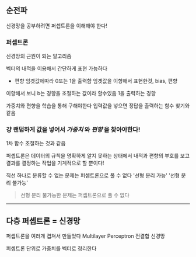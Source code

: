 ## 순전파

신경망을 공부하려면 퍼셉트론을 이해해야 한다!

### 퍼셉트론

신경망의 근원이 되는 알고리즘

벡터의 내적을 이용해서 간단하게 표현 가능하다

- 편향 
임곗값에따라 0또는 1을 출력함
임곗값을 이항해서 표현한것, bias, 편향

이항해서 보니 b는 경향을 조절하는 값이라 할수있음
1을 출력하는 경향


가중치와 편향을 학습을 통해 구해야한다
입력값을 넣으면 정답을 출력하는 함수 찾기와 같음


### 걍 랜덤하게 값을 넣어서 *가중치* 와 *편향* 을 찾아야한다!
1차 함수 조절하는 것과 같음


퍼셉트론은 데이터의 규칙을 명확하게 알지 못하는 상태에서 내적과 편향의 부호를 보고 결과를 결정하는 작업을 기계적으로 할 뿐이다!

직선 하나로 분류할 수 없는 문제는 퍼셉트론으로 풀 수 없다
'선형 분리 가능'
'선형 분리 불가능'

> 선형 분리 불가능한 문제는 퍼셉트론으로 풀 수 없다


---


## 다층 퍼셉트론 = 신경망

퍼셉트론을 여러개 겹쳐서 만들었다
Multilayer Perceptron
전결합 신경망

퍼셉트론 단위로 가중치를 벡터로 정리한다













